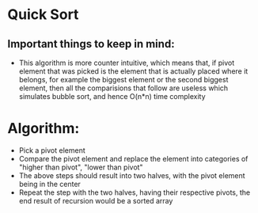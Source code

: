 # Quick Sort

## Important things to keep in mind:

- This algorithm is more counter intuitive, which means that, if pivot element that was picked is the element that is actually placed where it belongs, for example the biggest element or the second biggest element, then all the comparisions that follow are useless which simulates bubble sort, and hence
O(n*n) time complexity


# Algorithm:

- Pick a pivot element
- Compare the pivot element and replace the element into categories of "higher than pivot", "lower than pivot"
- The above steps should result into two halves, with the pivot element being in the center
- Repeat the step with the two halves, having their respective pivots, the end result of recursion would be a sorted array 


